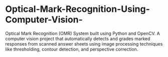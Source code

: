 # Optical-Mark-Recognition-Using-Computer-Vision-
Optical Mark Recognition (OMR) System built using Python and OpenCV. A computer vision project that automatically detects and grades marked responses from scanned answer sheets using image processing techniques like thresholding, contour detection, and perspective correction.
